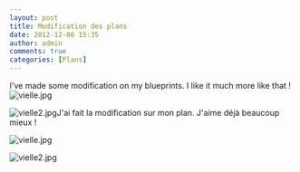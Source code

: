 ```yaml
---
layout: post
title: Modification des plans
date: 2012-12-06 15:35
author: admin
comments: true
categories: [Plans]
---
```

<!--:en-->I've made some modification on my blueprints. I like it much more like that !

<img alt="vielle.jpg" src="http://imageshack.us/a/img844/6527/vielle.jpg" />

<img alt="vielle2.jpg" src="http://imageshack.us/a/img27/358/vielle2.jpg" /><!--:--><!--:fr-->J'ai fait la modification sur mon plan. J'aime déjà beaucoup mieux !

<img alt="vielle.jpg" src="http://imageshack.us/a/img844/6527/vielle.jpg" />

<img alt="vielle2.jpg" src="http://imageshack.us/a/img27/358/vielle2.jpg" /><!--:-->
